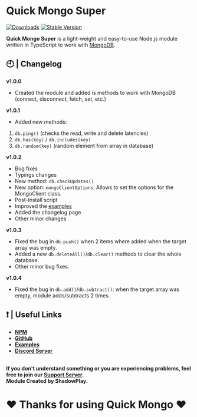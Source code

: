 # Quick Mongo Super
[![Downloads](https://img.shields.io/npm/dt/quick-mongo-super?style=for-the-badge)](https://www.npmjs.com/package/quick-mongo-super)
[![Stable Version](https://img.shields.io/npm/v/quick-mongo-super?style=for-the-badge)](https://www.npmjs.com/package/quick-mongo-super)

<b>Quick Mongo Super</b> is a light-weight and easy-to-use Node.js module written in TypeScript to work with [MongoDB](https://mongodb.com/).

## 🕘 | Changelog
**v1.0.0**
- Created the module and added is methods to work with MongoDB (connect, disconnect, fetch, set, etc.)

**v1.0.1**
- Added new methods: 
1. `db.ping()` (checks the read, write and delete latencies)
2. `db.has(key)` / `db.includes(key)`
3. `db.random(key)` (random element from array in database)

**v1.0.2**
- Bug fixes
- Typings changes
- New method: `db.checkUpdates()`
- New option: `mongoClientOptions`. Allows to set the options for the MongoClient class.
- Post-Install script
- Improved the [examples](https://github.com/shadowplay1/quick-mongo-super/tree/main/examples)
- Added the changelog page
- Other minor changes

**v1.0.3**
- Fixed the bug in `db.push()` when 2 items where added when the target array was empty.
- Added a new `db.deleteAll()`/`db.clear()` methods to clear the whole database.
- Other minor bug fixes.

**v1.0.4**
- Fixed the bug in `db.add()`/`db.subtract()`: when the target array was empty, module adds/subtracts 2 times.

## ❗ | Useful Links
<ul>
<li><b><a href="https://www.npmjs.com/package/quick-mongo-super">NPM</a></b></li>
<li><b><a href="https://github.com/shadowplay1/quick-mongo-super">GitHub</a></b></li>
<li><b><a href="https://github.com/shadowplay1/quick-mongo-super/tree/main/examples">Examples</a></b></li>
<li><b><a href="https://discord.gg/4pWKq8vUnb">Discord Server</a></b></li>
</ul>
<br>
<b>If you don't understand something or you are experiencing problems, feel free to join our <a href="https://discord.gg/4pWKq8vUnb">Support Server</a>.</b>
<br>
<b>Module Created by ShadowPlay.</b>

# ❤️ Thanks for using Quick Mongo ❤️
